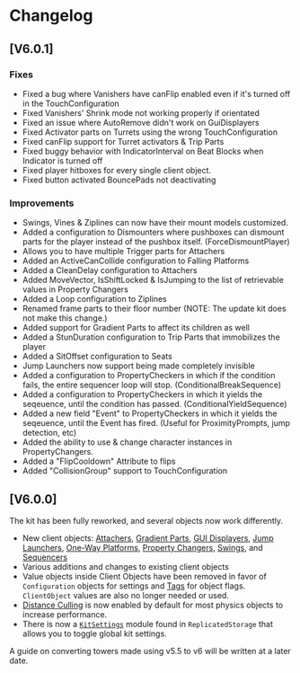 # Changelog

## [V6.0.1]

### Fixes

- Fixed a bug where Vanishers have canFlip enabled even if it's turned off in
    the TouchConfiguration
- Fixed Vanishers' Shrink mode not working properly if orientated
- Fixed an issue where AutoRemove didn't work on GuiDisplayers
- Fixed Activator parts on Turrets using the wrong TouchConfiguration
- Fixed canFlip support for Turret activators & Trip Parts
- Fixed buggy behavior with IndicatorInterval on Beat Blocks when Indicator is
    turned off
- Fixed player hitboxes for every single client object.
- Fixed button activated BouncePads not deactivating

### Improvements

- Swings, Vines & Ziplines can now have their mount models customized.
- Added a configuration to Dismounters where pushboxes can dismount parts for
    the player instead of the pushbox itself. (ForceDismountPlayer)
- Allows you to have multiple Trigger parts for Attachers
- Added an ActiveCanCollide configuration to Falling Platforms
- Added a CleanDelay configuration to Attachers
- Added MoveVector, IsShiftLocked & IsJumping to the list of retrievable values
    in Property Changers
- Added a Loop configuration to Ziplines
- Renamed frame parts to their floor number
    (NOTE: The update kit does not make this change.)
- Added support for Gradient Parts to affect its children as well
- Added a StunDuration configuration to Trip Parts that immobilizes the player
- Added a SitOffset configuration to Seats
- Jump Launchers now support being made completely invisible
- Added a configuration to PropertyCheckers in which if the condition fails,
    the entire sequencer loop will stop. (ConditionalBreakSequence)
- Added a configuration to PropertyCheckers in which it yields the seqeuence,
    until the condition has passed. (ConditionalYieldSequence)
- Added a new field "Event" to PropertyCheckers in which it yields the seqeuence,
    until the Event has fired. (Useful for ProximityPrompts, jump detection, etc)
- Added the ability to use & change character instances in PropertyChangers.
- Added a "FlipCooldown" Attribute to flips
- Added "CollisionGroup" support to TouchConfiguration

## [V6.0.0]

The kit has been fully reworked, and several objects now work differently.

* New client objects:
[Attachers](https://etohgame.github.io/kit/docs/client-objects/attachers),
[Gradient Parts](https://etohgame.github.io/kit/docs/client-objects/gradient-parts),
[GUI Displayers](https://etohgame.github.io/kit/docs/client-objects/gui-displayers), <!-- change link later -->
[Jump Launchers](https://etohgame.github.io/kit/docs/client-objects/jump-launchers),
[One-Way Platforms](https://etohgame.github.io/kit/docs/client-objects/one-way-platforms),
[Property Changers](https://etohgame.github.io/kit/docs/client-objects/property-changers),
[Swings](https://etohgame.github.io/kit/docs/client-objects/swings),
and [Sequencers](https://etohgame.github.io/kit/docs/client-objects/sequencers)
* Various additions and changes to existing client objects
* Value objects inside Client Objects have been removed in favor of `Configuration` objects for settings and [Tags](https://etohgame.github.io/kit/docs/misc#object-tags) for object flags. `ClientObject` values are also no longer needed or used.
* [Distance Culling](https://etohgame.github.io/kit/docs/client-objects/distance-culling) is now enabled by default for most physics objects to increase performance.
* There is now a [`KitSettings`](https://etohgame.github.io/kit/docs/misc#kit-settings) module found in `ReplicatedStorage` that allows you to toggle global kit settings.

A guide on converting towers made using v5.5 to v6 will be written at a later date.
